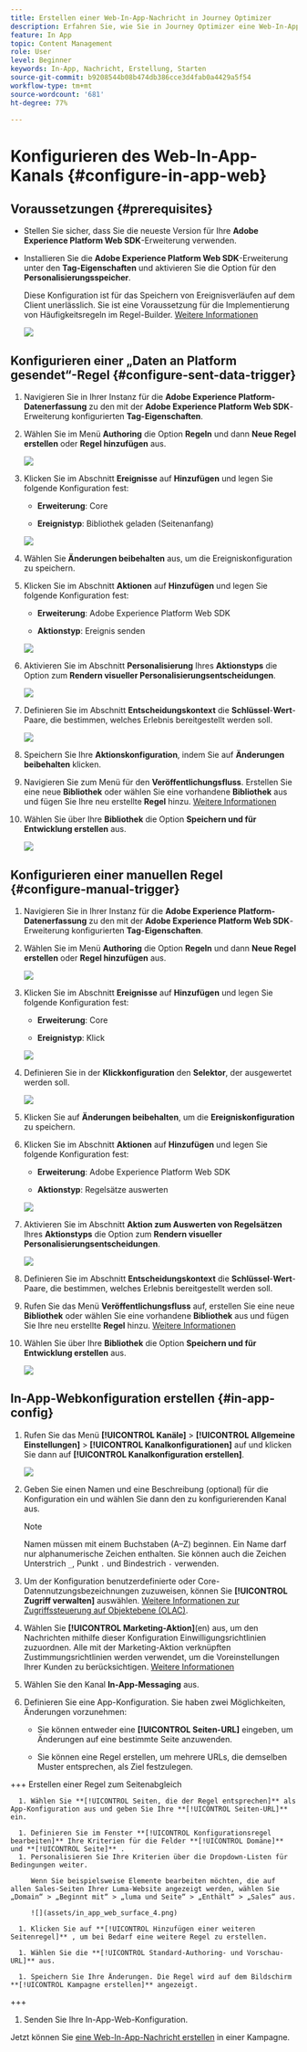 ```yaml
---
title: Erstellen einer Web-In-App-Nachricht in Journey Optimizer
description: Erfahren Sie, wie Sie in Journey Optimizer eine Web-In-App-Nachricht erstellen.
feature: In App
topic: Content Management
role: User
level: Beginner
keywords: In-App, Nachricht, Erstellung, Starten
source-git-commit: b9208544b08b474db386cce3d4fab0a4429a5f54
workflow-type: tm+mt
source-wordcount: '681'
ht-degree: 77%

---
```



# Konfigurieren des Web-In-App-Kanals {#configure-in-app-web}

## Voraussetzungen {#prerequisites}

* Stellen Sie sicher, dass Sie die neueste Version für Ihre **Adobe Experience Platform Web SDK**-Erweiterung verwenden.

* Installieren Sie die **Adobe Experience Platform Web SDK**-Erweiterung unter den **Tag-Eigenschaften** und aktivieren Sie die Option für den **Personalisierungsspeicher**.

  Diese Konfiguration ist für das Speichern von Ereignisverläufen auf dem Client unerlässlich. Sie ist eine Voraussetzung für die Implementierung von Häufigkeitsregeln im Regel-Builder. [Weitere Informationen](https://experienceleague.adobe.com/docs/experience-platform/tags/extensions/client/web-sdk/web-sdk-extension-configuration.html?lang=de)

  ![](assets/configure_web_inapp_1.png)

## Konfigurieren einer „Daten an Platform gesendet“-Regel {#configure-sent-data-trigger}

1. Navigieren Sie in Ihrer Instanz für die **Adobe Experience Platform-Datenerfassung** zu den mit der **Adobe Experience Platform Web SDK**-Erweiterung konfigurierten **Tag-Eigenschaften**.

1. Wählen Sie im Menü **Authoring** die Option **Regeln** und dann **Neue Regel erstellen** oder **Regel hinzufügen** aus.

   ![](assets/configure_web_inapp_2.png)

1. Klicken Sie im Abschnitt **Ereignisse** auf **Hinzufügen** und legen Sie folgende Konfiguration fest:

   * **Erweiterung**: Core

   * **Ereignistyp**: Bibliothek geladen (Seitenanfang)

   ![](assets/configure_web_inapp_3.png)

1. Wählen Sie **Änderungen beibehalten** aus, um die Ereigniskonfiguration zu speichern.

1. Klicken Sie im Abschnitt **Aktionen** auf **Hinzufügen** und legen Sie folgende Konfiguration fest:

   * **Erweiterung**: Adobe Experience Platform Web SDK

   * **Aktionstyp**: Ereignis senden

   ![](assets/configure_web_inapp_4.png)

1. Aktivieren Sie im Abschnitt **Personalisierung** Ihres **Aktionstyps** die Option zum **Rendern visueller Personalisierungsentscheidungen**.

   ![](assets/configure_web_inapp_5.png)

1. Definieren Sie im Abschnitt **Entscheidungskontext** die **Schlüssel**-**Wert**-Paare, die bestimmen, welches Erlebnis bereitgestellt werden soll.

   ![](assets/configure_web_inapp_6.png)

1. Speichern Sie Ihre **Aktionskonfiguration**, indem Sie auf **Änderungen beibehalten** klicken.

1. Navigieren Sie zum Menü für den **Veröffentlichungsfluss**. Erstellen Sie eine neue **Bibliothek** oder wählen Sie eine vorhandene **Bibliothek** aus und fügen Sie Ihre neu erstellte **Regel** hinzu. [Weitere Informationen](https://experienceleague.adobe.com/docs/experience-platform/tags/publish/libraries.html?lang=de#create-a-library)

1. Wählen Sie über Ihre **Bibliothek** die Option **Speichern und für Entwicklung erstellen** aus.

   ![](assets/configure_web_inapp_7.png)

## Konfigurieren einer manuellen Regel {#configure-manual-trigger}

1. Navigieren Sie in Ihrer Instanz für die **Adobe Experience Platform-Datenerfassung** zu den mit der **Adobe Experience Platform Web SDK**-Erweiterung konfigurierten **Tag-Eigenschaften**.

1. Wählen Sie im Menü **Authoring** die Option **Regeln** und dann **Neue Regel erstellen** oder **Regel hinzufügen** aus.

   ![](assets/configure_web_inapp_8.png)

1. Klicken Sie im Abschnitt **Ereignisse** auf **Hinzufügen** und legen Sie folgende Konfiguration fest:

   * **Erweiterung**: Core

   * **Ereignistyp**: Klick

   ![](assets/configure_web_inapp_9.png)

1. Definieren Sie in der **Klickkonfiguration** den **Selektor**, der ausgewertet werden soll.

   ![](assets/configure_web_inapp_10.png)

1. Klicken Sie auf **Änderungen beibehalten**, um die **Ereigniskonfiguration** zu speichern.

1. Klicken Sie im Abschnitt **Aktionen** auf **Hinzufügen** und legen Sie folgende Konfiguration fest:

   * **Erweiterung**: Adobe Experience Platform Web SDK

   * **Aktionstyp**: Regelsätze auswerten

   ![](assets/configure_web_inapp_11.png)

1. Aktivieren Sie im Abschnitt **Aktion zum Auswerten von Regelsätzen** Ihres **Aktionstyps** die Option zum **Rendern visueller Personalisierungsentscheidungen**.

   ![](assets/configure_web_inapp_13.png)

1. Definieren Sie im Abschnitt **Entscheidungskontext** die **Schlüssel**-**Wert**-Paare, die bestimmen, welches Erlebnis bereitgestellt werden soll.

1. Rufen Sie das Menü **Veröffentlichungsfluss** auf, erstellen Sie eine neue **Bibliothek** oder wählen Sie eine vorhandene **Bibliothek** aus und fügen Sie Ihre neu erstellte **Regel** hinzu. [Weitere Informationen](https://experienceleague.adobe.com/docs/experience-platform/tags/publish/libraries.html?lang=de#create-a-library)

1. Wählen Sie über Ihre **Bibliothek** die Option **Speichern und für Entwicklung erstellen** aus.

   ![](assets/configure_web_inapp_14.png)

## In-App-Webkonfiguration erstellen {#in-app-config}

1. Rufen Sie das Menü **[!UICONTROL Kanäle]** > **[!UICONTROL Allgemeine Einstellungen]** > **[!UICONTROL Kanalkonfigurationen]** auf und klicken Sie dann auf **[!UICONTROL Kanalkonfiguration erstellen]**.

   ![](assets/in-app-web-config-1.png)

1. Geben Sie einen Namen und eine Beschreibung (optional) für die Konfiguration ein und wählen Sie dann den zu konfigurierenden Kanal aus.

   >[!NOTE]
   >
   > Namen müssen mit einem Buchstaben (A–Z) beginnen. Ein Name darf nur alphanumerische Zeichen enthalten. Sie können auch die Zeichen Unterstrich `_`, Punkt `.` und Bindestrich `-` verwenden.

1. Um der Konfiguration benutzerdefinierte oder Core-Datennutzungsbezeichnungen zuzuweisen, können Sie **[!UICONTROL Zugriff verwalten]** auswählen. [Weitere Informationen zur Zugriffssteuerung auf Objektebene (OLAC)](../administration/object-based-access.md).

1. Wählen Sie **[!UICONTROL Marketing-Aktion]**(en) aus, um den Nachrichten mithilfe dieser Konfiguration Einwilligungsrichtlinien zuzuordnen. Alle mit der Marketing-Aktion verknüpften Zustimmungsrichtlinien werden verwendet, um die Voreinstellungen Ihrer Kunden zu berücksichtigen. [Weitere Informationen](../action/consent.md#surface-marketing-actions)

1. Wählen Sie den Kanal **In-App-Messaging** aus.

1. Definieren Sie eine App-Konfiguration. Sie haben zwei Möglichkeiten, Änderungen vorzunehmen:

   * Sie können entweder eine **[!UICONTROL Seiten-URL]** eingeben, um Änderungen auf eine bestimmte Seite anzuwenden.

   * Sie können eine Regel erstellen, um mehrere URLs, die demselben Muster entsprechen, als Ziel festzulegen.

+++ Erstellen einer Regel zum Seitenabgleich

      1. Wählen Sie **[!UICONTROL Seiten, die der Regel entsprechen]** als App-Konfiguration aus und geben Sie Ihre **[!UICONTROL Seiten-URL]** ein.

      1. Definieren Sie im Fenster **[!UICONTROL Konfigurationsregel bearbeiten]** Ihre Kriterien für die Felder **[!UICONTROL Domäne]** und **[!UICONTROL Seite]** .
      1. Personalisieren Sie Ihre Kriterien über die Dropdown-Listen für Bedingungen weiter.

         Wenn Sie beispielsweise Elemente bearbeiten möchten, die auf allen Sales-Seiten Ihrer Luma-Website angezeigt werden, wählen Sie „Domain“ > „Beginnt mit“ > „luma und Seite“ > „Enthält“ > „Sales“ aus.

         ![](assets/in_app_web_surface_4.png)

      1. Klicken Sie auf **[!UICONTROL Hinzufügen einer weiteren Seitenregel]** , um bei Bedarf eine weitere Regel zu erstellen.

      1. Wählen Sie die **[!UICONTROL Standard-Authoring- und Vorschau-URL]** aus.

      1. Speichern Sie Ihre Änderungen. Die Regel wird auf dem Bildschirm **[!UICONTROL Kampagne erstellen]** angezeigt.

+++

1. Senden Sie Ihre In-App-Web-Konfiguration.

Jetzt können Sie [ eine Web-In-App-Nachricht erstellen](../in-app/create-in-app-web.md) in einer Kampagne.
